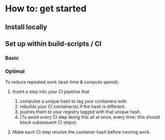 # How to: get started

## Install locally

## Set up within build-scripts / CI

### Basic

### Optimal

To reduce repeated work (wait-time & compute spend):

1. Insert a step into your CI pipeline that

    1. computes a unique hash to tag your containers with.
    1. rebuilds your CI container(s) if the hash is different.
    1. pushes them to your registry tagged with that unique hash.
    1. (To avoid _every_ CI step doing this all at once, every time; this should block subsequent CI steps).

1. Make each CI step resolve the container hash before running work.
